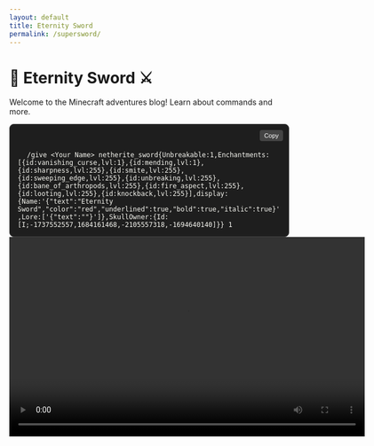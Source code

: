 ```yaml
---
layout: default
title: Eternity Sword
permalink: /supersword/
---
```


<h1>🧱 Eternity Sword ⚔️</h1>
<p>Welcome to the Minecraft adventures blog! Learn about commands and more.</p>

<div style="position: relative; background: #1e1e1e; padding: 1em; border-radius: 8px; font-family: monospace; white-space: pre-wrap; word-wrap: break-word; color: #f8f8f2; border: 1px solid #444;">
  <button onclick="copyCode()" style="position: absolute; top: 10px; right: 10px; padding: 4px 8px; font-size: 0.8em; background: #444; color: #fff; border: none; border-radius: 4px; cursor: pointer;">Copy</button>
  <code id="command-block">/give &lt;Your Name&gt; netherite_sword{Unbreakable:1,Enchantments:[{id:vanishing_curse,lvl:1},{id:mending,lvl:1},{id:sharpness,lvl:255},{id:smite,lvl:255},{id:sweeping_edge,lvl:255},{id:unbreaking,lvl:255},{id:bane_of_arthropods,lvl:255},{id:fire_aspect,lvl:255},{id:looting,lvl:255},{id:knockback,lvl:255}],display:{Name:'{"text":"Eternity Sword","color":"red","underlined":true,"bold":true,"italic":true}',Lore:['{"text":""}']},SkullOwner:{Id:[I;-1737552557,1684161468,-2105557318,-1694640140]}} 1</code>
</div>

<script>
function copyCode() {
  const code = document.getElementById("command-block").innerText;
  navigator.clipboard.writeText(code).then(() => alert("Copied!"));
}
</script>

<video width="640" height="360" controls>
  <source src="/assets/videos/door.mp4" type="video/mp4">
  Your browser does not support the video tag.
</video>


